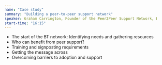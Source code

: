```yaml
---
name: "Case study"
summary: "Building a peer-to-peer support network"
speaker: Graham Carrington, Founder of the Peer2Peer Support Network, BT PLC
start-time: "16:15"
---
```


- The start of the BT network: Identifying needs and gathering resources
- Who can benefit from peer support?
- Training and signposting requirements
- Getting the message across
- Overcoming barriers to adoption and support

